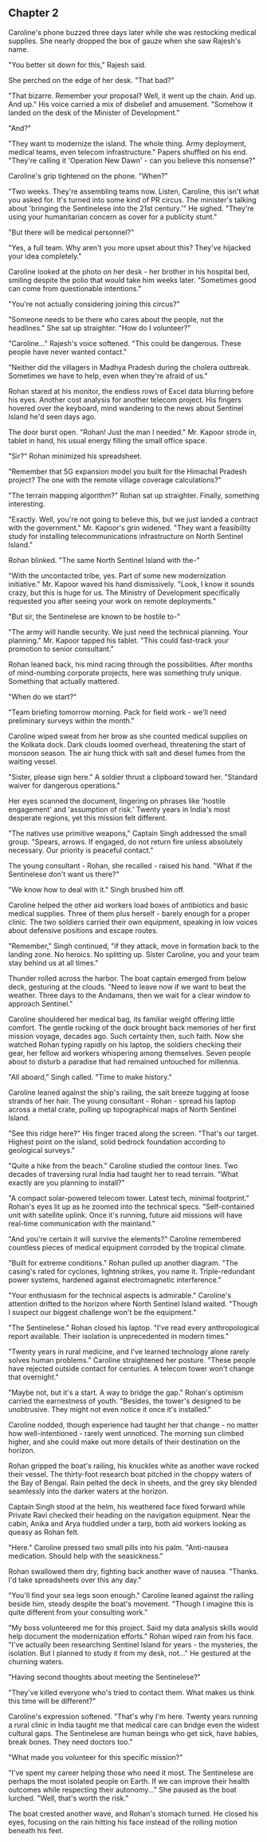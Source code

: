 ## Chapter 2

Caroline's phone buzzed three days later while she was restocking medical supplies. She nearly dropped the box of gauze when she saw Rajesh's name.

"You better sit down for this," Rajesh said.

She perched on the edge of her desk. "That bad?"

"That bizarre. Remember your proposal? Well, it went up the chain. And up. And up." His voice carried a mix of disbelief and amusement. "Somehow it landed on the desk of the Minister of Development."

"And?"

"They want to modernize the island. The whole thing. Army deployment, medical teams, even telecom infrastructure." Papers shuffled on his end. "They're calling it 'Operation New Dawn' - can you believe this nonsense?"

Caroline's grip tightened on the phone. "When?"

"Two weeks. They're assembling teams now. Listen, Caroline, this isn't what you asked for. It's turned into some kind of PR circus. The minister's talking about 'bringing the Sentinelese into the 21st century.'" He sighed. "They're using your humanitarian concern as cover for a publicity stunt."

"But there will be medical personnel?"

"Yes, a full team. Why aren't you more upset about this? They've hijacked your idea completely."

Caroline looked at the photo on her desk - her brother in his hospital bed, smiling despite the polio that would take him weeks later. "Sometimes good can come from questionable intentions."

"You're not actually considering joining this circus?"

"Someone needs to be there who cares about the people, not the headlines." She sat up straighter. "How do I volunteer?"

"Caroline..." Rajesh's voice softened. "This could be dangerous. These people have never wanted contact."

"Neither did the villagers in Madhya Pradesh during the cholera outbreak. Sometimes we have to help, even when they're afraid of us."

Rohan stared at his monitor, the endless rows of Excel data blurring before his eyes. Another cost analysis for another telecom project. His fingers hovered over the keyboard, mind wandering to the news about Sentinel Island he'd seen days ago.

The door burst open. "Rohan! Just the man I needed." Mr. Kapoor strode in, tablet in hand, his usual energy filling the small office space.

"Sir?" Rohan minimized his spreadsheet.

"Remember that 5G expansion model you built for the Himachal Pradesh project? The one with the remote village coverage calculations?"

"The terrain mapping algorithm?" Rohan sat up straighter. Finally, something interesting.

"Exactly. Well, you're not going to believe this, but we just landed a contract with the government." Mr. Kapoor's grin widened. "They want a feasibility study for installing telecommunications infrastructure on North Sentinel Island."

Rohan blinked. "The same North Sentinel Island with the-"

"With the uncontacted tribe, yes. Part of some new modernization initiative." Mr. Kapoor waved his hand dismissively. "Look, I know it sounds crazy, but this is huge for us. The Ministry of Development specifically requested you after seeing your work on remote deployments."

"But sir, the Sentinelese are known to be hostile to-"

"The army will handle security. We just need the technical planning. Your planning." Mr. Kapoor tapped his tablet. "This could fast-track your promotion to senior consultant."

Rohan leaned back, his mind racing through the possibilities. After months of mind-numbing corporate projects, here was something truly unique. Something that actually mattered.

"When do we start?"

"Team briefing tomorrow morning. Pack for field work - we'll need preliminary surveys within the month."

Caroline wiped sweat from her brow as she counted medical supplies on the Kolkata dock. Dark clouds loomed overhead, threatening the start of monsoon season. The air hung thick with salt and diesel fumes from the waiting vessel.

"Sister, please sign here." A soldier thrust a clipboard toward her. "Standard waiver for dangerous operations."

Her eyes scanned the document, lingering on phrases like 'hostile engagement' and 'assumption of risk.' Twenty years in India's most desperate regions, yet this mission felt different.

"The natives use primitive weapons," Captain Singh addressed the small group. "Spears, arrows. If engaged, do not return fire unless absolutely necessary. Our priority is peaceful contact."

The young consultant - Rohan, she recalled - raised his hand. "What if the Sentinelese don't want us there?"

"We know how to deal with it." Singh brushed him off.

Caroline helped the other aid workers load boxes of antibiotics and basic medical supplies. Three of them plus herself - barely enough for a proper clinic. The two soldiers carried their own equipment, speaking in low voices about defensive positions and escape routes.

"Remember," Singh continued, "if they attack, move in formation back to the landing zone. No heroics. No splitting up. Sister Caroline, you and your team stay behind us at all times."

Thunder rolled across the harbor. The boat captain emerged from below deck, gesturing at the clouds. "Need to leave now if we want to beat the weather. Three days to the Andamans, then we wait for a clear window to approach Sentinel."

Caroline shouldered her medical bag, its familiar weight offering little comfort. The gentle rocking of the dock brought back memories of her first mission voyage, decades ago. Such certainty then, such faith. Now she watched Rohan typing rapidly on his laptop, the soldiers checking their gear, her fellow aid workers whispering among themselves. Seven people about to disturb a paradise that had remained untouched for millennia.

"All aboard," Singh called. "Time to make history."

Caroline leaned against the ship's railing, the salt breeze tugging at loose strands of her hair. The young consultant - Rohan - spread his laptop across a metal crate, pulling up topographical maps of North Sentinel Island.

"See this ridge here?" His finger traced along the screen. "That's our target. Highest point on the island, solid bedrock foundation according to geological surveys."

"Quite a hike from the beach." Caroline studied the contour lines. Two decades of traversing rural India had taught her to read terrain. "What exactly are you planning to install?"

"A compact solar-powered telecom tower. Latest tech, minimal footprint." Rohan's eyes lit up as he zoomed into the technical specs. "Self-contained unit with satellite uplink. Once it's running, future aid missions will have real-time communication with the mainland."

"And you're certain it will survive the elements?" Caroline remembered countless pieces of medical equipment corroded by the tropical climate.

"Built for extreme conditions." Rohan pulled up another diagram. "The casing's rated for cyclones, lightning strikes, you name it. Triple-redundant power systems, hardened against electromagnetic interference."

"Your enthusiasm for the technical aspects is admirable." Caroline's attention drifted to the horizon where North Sentinel Island waited. "Though I suspect our biggest challenge won't be the equipment."

"The Sentinelese." Rohan closed his laptop. "I've read every anthropological report available. Their isolation is unprecedented in modern times."

"Twenty years in rural medicine, and I've learned technology alone rarely solves human problems." Caroline straightened her posture. "These people have rejected outside contact for centuries. A telecom tower won't change that overnight."

"Maybe not, but it's a start. A way to bridge the gap." Rohan's optimism carried the earnestness of youth. "Besides, the tower's designed to be unobtrusive. They might not even notice it once it's installed."

Caroline nodded, though experience had taught her that change - no matter how well-intentioned - rarely went unnoticed. The morning sun climbed higher, and she could make out more details of their destination on the horizon.

Rohan gripped the boat's railing, his knuckles white as another wave rocked their vessel. The thirty-foot research boat pitched in the choppy waters of the Bay of Bengal. Rain pelted the deck in sheets, and the grey sky blended seamlessly into the darker waters at the horizon.

Captain Singh stood at the helm, his weathered face fixed forward while Private Ravi checked their heading on the navigation equipment. Near the cabin, Anika and Arya huddled under a tarp, both aid workers looking as queasy as Rohan felt.

"Here." Caroline pressed two small pills into his palm. "Anti-nausea medication. Should help with the seasickness."

Rohan swallowed them dry, fighting back another wave of nausea. "Thanks. I'd take spreadsheets over this any day."

"You'll find your sea legs soon enough." Caroline leaned against the railing beside him, steady despite the boat's movement. "Though I imagine this is quite different from your consulting work."

"My boss volunteered me for this project. Said my data analysis skills would help document the modernization efforts." Rohan wiped rain from his face. "I've actually been researching Sentinel Island for years - the mysteries, the isolation. But I planned to study it from my desk, not..." He gestured at the churning waters.

"Having second thoughts about meeting the Sentinelese?"

"They've killed everyone who's tried to contact them. What makes us think this time will be different?"

Caroline's expression softened. "That's why I'm here. Twenty years running a rural clinic in India taught me that medical care can bridge even the widest cultural gaps. The Sentinelese are human beings who get sick, have babies, break bones. They need doctors too."

"What made you volunteer for this specific mission?"

"I've spent my career helping those who need it most. The Sentinelese are perhaps the most isolated people on Earth. If we can improve their health outcomes while respecting their autonomy..." She paused as the boat lurched. "Well, that's worth the risk."

The boat crested another wave, and Rohan's stomach turned. He closed his eyes, focusing on the rain hitting his face instead of the rolling motion beneath his feet.
